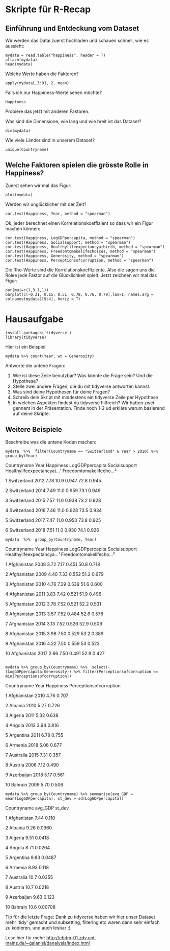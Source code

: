 # Skripte für R-Recap

## Einführung und Entdeckung vom Dataset

Wir werden das Datai zuerst hochladen und schauen schnell, wie es aussieht: 
```
mydata = read.table("happiness", header = T)
attach(mydata)
head(mydata)
```
Welche Werte haben die Faktoren?
```
apply(mydata[,3:9], 2, mean)
```
Falls ich nur Happiness-Werte sehen möchte?
```
Happiness
```
Probiere das jetzt mit anderen Faktoren.


Was sind die Dimensione, wie lang und wie breit ist das Dataset?
```
dim(mydata)
```
Wie viele Länder sind in unserem Dataset?

```
unique(Countryname)
```

## Welche Faktoren spielen die grösste Rolle in Happiness?

Zuerst sehen wir mal das Figur:
```
plot(mydata)
```
Werden wir unglücklicher mit der Zeit?
```
cor.test(Happiness, Year, method = "spearman")
```
Ok, jeder berechnet einen Korrelationskoeffizient so dass wir ein Figur machen können:
```
cor.test(Happiness, LogGDPpercapita, method = "spearman")
cor.test(Happiness, Socialsupport, method = "spearman")
cor.test(Happiness, Healthylifeexpectancyatbirth, method = "spearman")
cor.test(Happiness, Freedomtomakelifechoices, method = "spearman")
cor.test(Happiness, Generosity, method = "spearman")
cor.test(Happiness, Perceptionsofcorruption, method = "spearman")
```
Die Rho-Werte sind die Korrelationskoeffiziente. Also die sagen uns die Rolee jede Faktor auf die Glücklichkeit spielt. Jetzt zeichnen wir mal das Figur:
```
par(mai=c(1,3,1,1))
barplot(c(-0.31, 0.15, 0.51, 0.78, 0.76, 0.79),las=1, names.arg = colnames(mydata)[9:4], horiz = T)
```

# Hausaufgabe
```
install.packages('tidyverse')
library(tidyverse)
```

Hier ist ein Beispiel. 
```
mydata %>% count(Year, wt = Generosity)
```
Antworte die untene Fragen:
1) Wie ist diese Zeile benutzbar? Was könnte die Frage sein? Und die Hypothese?
2) Stelle zwei andere Fragen, die du mit tidyverse antworten kannst.
3) Was sind deine Hypothesen für deine Fragen?
4) Schreib dein Skript mit mindestens ein tidyverse Zeile per Hypothese
5) In welchen Aspekten findest du tidyverse hilfreich? Wir hatten zwei gennant in der Präsentation. Finde noch 1-2 ud erkläre warum basierend auf deine Skripte.



## Weitere Beispiele

Beschreibe was die untene Koden machen: 
```
mydata  %>%  filter(Countryname == "Switzerland" & Year > 2010) %>% group_by(Year)
```

  Countryname  Year Happiness LogGDPpercapita Socialsupport Healthylifeexpectancyat…¹ Freedomtomakelifecho…²
  
  <chr>       <int>     <dbl>           <dbl>         <dbl>                     <dbl>                  <dbl>
  
1 Switzerland  2012      7.78            10.9         0.947                      72.8                  0.945

2 Switzerland  2014      7.49            11.0         0.959                      73.1                  0.949

3 Switzerland  2015      7.57            11.0         0.938                      73.2                  0.928

4 Switzerland  2016      7.46            11.0         0.928                      73.5                  0.934

5 Switzerland  2017      7.47            11.0         0.950                      73.8                  0.925

6 Switzerland  2018      7.51            11.0         0.930                      74.1                  0.926


```
mydata  %>%  group_by(Countryname, Year)
```

   Countryname  Year Happiness LogGDPpercapita Socialsupport Healthylifeexpectancya…¹ Freedomtomakelifecho…²
   
   <chr>       <int>     <dbl>           <dbl>         <dbl>                    <dbl>                  <dbl>
   
 1 Afghanistan  2008      3.72            7.17         0.451                     50.8                  0.718
 
 2 Afghanistan  2009      4.40            7.33         0.552                     51.2                  0.679
 
 3 Afghanistan  2010      4.76            7.39         0.539                     51.6                  0.600
 
 4 Afghanistan  2011      3.83            7.42         0.521                     51.9                  0.496
 
 5 Afghanistan  2012      3.78            7.52         0.521                     52.2                  0.531
 
 6 Afghanistan  2013      3.57            7.52         0.484                     52.6                  0.578
 
 7 Afghanistan  2014      3.13            7.52         0.526                     52.9                  0.509
 
 8 Afghanistan  2015      3.98            7.50         0.529                     53.2                  0.389
 
 9 Afghanistan  2016      4.22            7.50         0.559                     53                    0.523
 
10 Afghanistan  2017      2.66            7.50         0.491                     52.8                  0.427


```

mydata %>% group_by(Countryname) %>%  select(-(LogGDPpercapita:Generosity)) %>% filter(Perceptionsofcorruption == min(Perceptionsofcorruption))

```
   Countryname  Year Happiness Perceptionsofcorruption
   
   <chr>       <int>     <dbl>                   <dbl>
   
 1 Afghanistan  2010      4.76                   0.707
 
 2 Albania      2010      5.27                   0.726
 
 3 Algeria      2011      5.32                   0.638
 
 4 Angola       2013      3.94                   0.816
 
 5 Argentina    2011      6.78                   0.755
 
 6 Armenia      2018      5.06                   0.677
 
 7 Australia    2015      7.31                   0.357
 
 8 Austria      2006      7.12                   0.490
 
 9 Azerbaijan   2018      5.17                   0.561
 
10 Bahrain      2009      5.70                   0.506

```
mydata %>% group_by(Countryname) %>% summarise(avg_GDP = mean(LogGDPpercapita), st_dev = sd(LogGDPpercapita))
```

   Countryname avg_GDP  st_dev
   
   <chr>         <dbl>   <dbl>
   
 1 Afghanistan    7.44 0.110  
 
 2 Albania        9.26 0.0960 
 
 3 Algeria        9.51 0.0418 
 
 4 Angola         8.71 0.0264 
 
 5 Argentina      9.83 0.0487 
 
 6 Armenia        8.93 0.118  
 
 7 Australia     10.7  0.0355 
 
 8 Austria       10.7  0.0218 
 
 9 Azerbaijan     9.63 0.123  
 
10 Bahrain       10.6  0.00708


Tip für die letzte Frage: Dank zu tidyverse haben wir hier unser Dataset mehr 'tidy' gemacht und subsetting, filtering etc waren dann sehr einfach zu kodieren, und auch lesbar ;)  


Lese hier für mehr: http://cbdm-01.zdv.uni-mainz.de/~galanisl/danalysis/index.html

